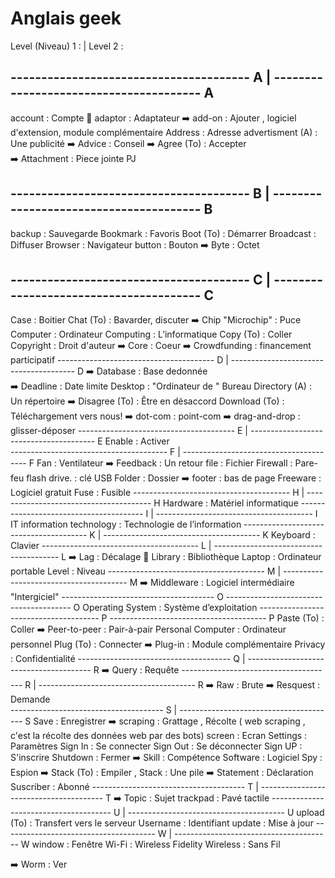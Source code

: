 # Anglais geek

Level (Niveau) 1 :                                            |    Level 2 :       
## ---------------------------------------   A                   |    ---------------------------------------                                                 A 
account           :   Compte 
🎈                                                                 adaptor            :    Adaptateur
➡️                                                                 add-on             :    Ajouter , logiciel d'extension, module complémentaire
Address            :    Adresse
advertisment (A)  :   Une publicité
➡️                                                                 Advice             :    Conseil
➡️                                                                 Agree (To)         :    Accepter  
➡️                                                                 Attachment         :    Piece jointe PJ
## ---------------------------------------   B                   |    ---------------------------------------                                                 B 
backup            :   Sauvegarde
Bookmark          :   Favoris
Boot (To)         :   Démarrer
Broadcast         :   Diffuser
Browser           :   Navigateur
button            :   Bouton
➡️                                                                  Byte             :    Octet
## ---------------------------------------   C                   |    ---------------------------------------                                                 C
Case              :   Boitier
Chat (To)         :   Bavarder, discuter
➡️                                                                  Chip  "Microchip" :   Puce
Computer          :   Ordinateur
Computing         :   L’informatique
Copy (To)         :   Coller
Copyright         :   Droit d'auteur
➡️                                                                 Core               :    Coeur
➡️                                                                 Crowdfunding       :    financement participatif
---------------------------------------   D                   |    ---------------------------------------                                                 D
➡️                                                                 Database           :    Base dedonnée  
➡️                                                                 Deadline           :    Date limite
Desktop           :   "Ordinateur de " Bureau
Directory (A)     :   Un répertoire
➡️                                                                 Disagree (To)      :    Être en désaccord
Download (To)     :   Téléchargement vers nous!
➡️                                                                 dot-com            :    point-com 
➡️                                                                 drag-and-drop      :    glisser-déposer
---------------------------------------   E                   |    ---------------------------------------                                                 E 
Enable            :   Activer           
---------------------------------------   F                   |    ---------------------------------------                                                 F 
Fan               :   Ventilateur
➡️                                                                  Feedback          :     Un retour
file              :   Fichier
Firewall          :   Pare-feu
flash drive.      :   clé USB
Folder            :   Dossier
➡️                                                                  footer            :    bas de page
Freeware          :   Logiciel gratuit
Fuse              :   Fusible
---------------------------------------   H                   |    ---------------------------------------                                                 H
Hardware          :   Matériel informatique 
---------------------------------------   I                   |    ---------------------------------------                                                 I 
IT information technology  :  Technologie de l’information
---------------------------------------   K                   |    ---------------------------------------                                                 K 
Keyboard          :   Clavier
---------------------------------------   L                   |    ---------------------------------------                                                 L 
➡️                                                                  Lag               :  Décalage
🎈                                                                  Library           :  Bibliothèque
Laptop            :   Ordinateur portable
Level             :   Niveau
---------------------------------------   M                   |    ---------------------------------------                                                 M 
➡️                                                                  Middleware        :  Logiciel intermédiaire "Intergiciel"
--------------------------------------    O                        ---------------------------------------                                                 O
Operating System  :   Système d’exploitation
--------------------------------------    P                        ---------------------------------------                                                 P
Paste (To)        :   Coller
➡️                                                                  Peer-to-peer       : Pair-à-pair
Personal Computer :   Ordinateur personnel
Plug (To)         :   Connecter
➡️                                                                  Plug-in            : Module complémentaire
Privacy           :   Confidentialité
--------------------------------------    Q                   |    ---------------------------------------                                                 R
➡️                                                                  Query              : Requête 
--------------------------------------    R                   |    ---------------------------------------                                                 R
➡️                                                                  Raw                : Brute
➡️                                                                  Resquest           : Demande  
--------------------------------------    S                   |    ---------------------------------------                                                 S
Save              :   Enregistrer
➡️                                                                  scraping           : Grattage , Récolte ( web scraping , c'est la récolte des données web par des bots)
screen            :   Ecran
Settings          :   Paramètres
Sign In           :   Se connecter
Sign Out          :   Se déconnecter
Sign UP           :   S'inscrire
Shutdown          :   Fermer
➡️                                                                 Skill             :   Compétence 
Software          :   Logiciel
Spy               :   Espion
➡️                                                                 Stack (To)        :   Empiler , Stack :  Une pile
➡️                                                                 Statement         :   Déclaration
Suscriber         :   Abonné
--------------------------------------    T                   |    ---------------------------------------                                                 T
➡️                                                                 Topic             :   Sujet
trackpad          :   Pavé tactile 
--------------------------------------    U                   |    ---------------------------------------                                                 U
upload (To)       :   Transfert vers le serveur
Username          :   Identifiant
update            :   Mise à jour
--------------------------------------    W                   |    ---------------------------------------                                                 W
window            :   Fenêtre
Wi-Fi             :   Wireless Fidelity
Wireless          :   Sans Fil

➡️                                                                 Worm              :   Ver
